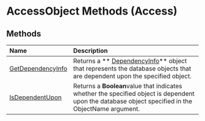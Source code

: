 
# AccessObject Methods (Access)

## Methods



|**Name**|**Description**|
|:-----|:-----|
| [GetDependencyInfo](33feb9c9-abac-cbe4-acf9-989957f41b7a.md)| Returns a ** [DependencyInfo](46ccdc3f-0101-5d81-8c01-ac37f139a2bc.md)** object that represents the database objects that are dependent upon the specified object.|
| [IsDependentUpon](aba465c5-4176-c69a-8eb8-1a6737b6d8cf.md)|Returns a  **Boolean**value that indicates whether the specified object is dependent upon the database object specified in the ObjectName argument.|
